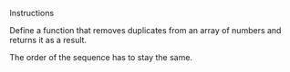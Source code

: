 Instructions

Define a function that removes duplicates from an array of numbers and returns it as a result.

The order of the sequence has to stay the same.

